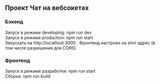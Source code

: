 ## Проект Чат на вебсокетах

### Бэкенд

Запуск в режиме developing: npm run dev  
Запуск в режиме production: npm run start  
Запускать на http://localhost:3000 . Фронтенд настроен на этот адрес (в том числе разрешения для CORS)

### Фронтенд

Запуск в режиме разработки: npm run start  
Сборка: npm run build
